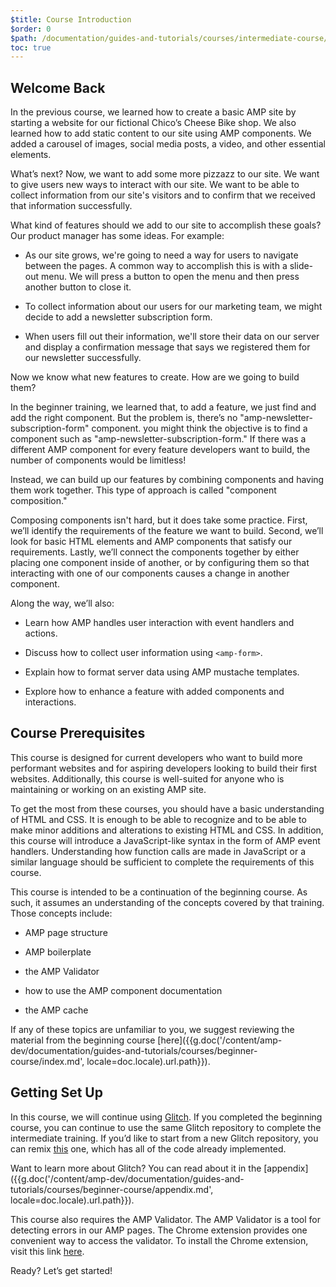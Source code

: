 ```yaml
---
$title: Course Introduction
$order: 0
$path: /documentation/guides-and-tutorials/courses/intermediate-course/index.html
toc: true
---
```


## Welcome Back

In the previous course, we learned how to create a basic AMP site by starting a website for our fictional Chico’s Cheese Bike shop. We also learned how to add static content to our site using AMP components. We added a carousel of images, social media posts, a video, and other essential elements.

What’s next? Now, we want to add some more pizzazz to our site. We want to give users new ways to interact with our site. We want to be able to collect information from our site's visitors and to confirm that we received that information successfully.

What kind of features should we add to our site to accomplish these goals? Our product manager has some ideas. For example:

- As our site grows, we're going to need a way for users to navigate between the pages. A common way to accomplish this is with a slide-out menu. We will press a button to open the menu and then press another button to close it.

- To collect information about our users for our marketing team, we might decide to add a newsletter subscription form.

- When users fill out their information, we'll store their data on our server and display a confirmation message that says we registered them for our newsletter successfully.

Now we know what new features to create. How are we going to build them?

In the beginner training, we learned that, to add a feature, we just find and add the right component. But the problem is, there’s no "amp-newsletter-subscription-form" component. you might think the objective is to find a component such as "amp-newsletter-subscription-form." If there was a different AMP component for every feature developers want to build, the number of components would be limitless!

Instead, we can build up our features by combining components and having them work together. This type of approach is called "component composition."

Composing components isn't hard, but it does take some practice. First, we’ll identify the requirements of the feature we want to build. Second, we’ll look for basic HTML elements and AMP components that satisfy our requirements. Lastly, we’ll connect the components together by either placing one component inside of another, or by configuring them so that interacting with one of our components causes a change in another component.

Along the way, we’ll also:

- Learn how AMP handles user interaction with event handlers and actions.

- Discuss how to collect user information using `<amp-form>`.

- Explain how to format server data using AMP mustache templates.
- Explore how to enhance a feature with added components and interactions.

## Course Prerequisites

This course is designed for current developers who want to build more performant websites and for aspiring developers looking to build their first websites. Additionally, this course is well-suited for anyone who is maintaining or working on an existing AMP site.

To get the most from these courses, you should have a basic understanding of HTML and CSS. It is enough to be able to recognize and to be able to make minor additions and alterations to existing HTML and CSS. In addition, this course will introduce a JavaScript-like syntax in the form of AMP event handlers. Understanding how function calls are made in JavaScript or a similar language should be sufficient to complete the requirements of this course.

This course is intended to be a continuation of the beginning course. As such, it assumes an understanding of the concepts covered by that training. Those concepts include:

- AMP page structure

- AMP boilerplate

- the AMP Validator

- how to use the AMP component documentation

- the AMP cache

If any of these topics are unfamiliar to you, we suggest reviewing the material from the beginning course [here]({{g.doc('/content/amp-dev/documentation/guides-and-tutorials/courses/beginner-course/index.md', locale=doc.locale).url.path}}).

## Getting Set Up

In this course, we will continue using [Glitch](https://glitch.com). If you completed the beginning course, you can continue to use the same Glitch repository to complete the intermediate training. If you’d like to start from a new Glitch repository, you can remix [this](https://glitch.com/~aquamarine-baritone) one, which has all of the code already implemented.

Want to learn more about Glitch? You can read about it in the [appendix]({{g.doc('/content/amp-dev/documentation/guides-and-tutorials/courses/beginner-course/appendix.md', locale=doc.locale).url.path}}).

This course also requires the AMP Validator. The AMP Validator is a tool for detecting errors in our AMP pages. The Chrome extension provides one convenient way to access the validator. To install the Chrome extension, visit this link [here](https://chrome.google.com/webstore/detail/amp-validator/nmoffdblmcmgeicmolmhobpoocbbmknc/related?hl=en).

Ready? Let’s get started!
